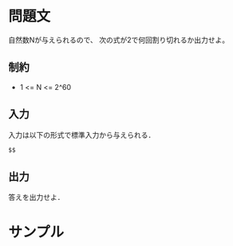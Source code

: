 問題文
=====
自然数Nが与えられるので、
次の式が2で何回割り切れるか出力せよ。

制約
-----
- 1 <= N <= 2^60

入力
-----
入力は以下の形式で標準入力から与えられる．
```md
$$
```

出力
-----
答えを出力せよ．  

サンプル
=====
```入力例1

```
```出力例1

```
